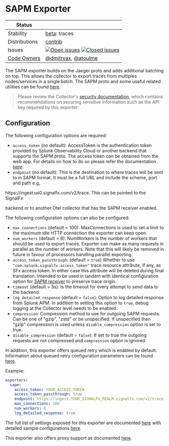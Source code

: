# SAPM Exporter

<!-- status autogenerated section -->
| Status        |           |
| ------------- |-----------|
| Stability     | [beta]: traces   |
| Distributions | [contrib] |
| Issues        | [![Open issues](https://img.shields.io/github/issues-search/open-telemetry/opentelemetry-collector-contrib?query=is%3Aissue%20is%3Aopen%20label%3Aexporter%2Fsapm%20&label=open&color=orange&logo=opentelemetry)](https://github.com/jacktomcat/opentelemetry-collector-contrib/issues?q=is%3Aopen+is%3Aissue+label%3Aexporter%2Fsapm) [![Closed issues](https://img.shields.io/github/issues-search/open-telemetry/opentelemetry-collector-contrib?query=is%3Aissue%20is%3Aclosed%20label%3Aexporter%2Fsapm%20&label=closed&color=blue&logo=opentelemetry)](https://github.com/jacktomcat/opentelemetry-collector-contrib/issues?q=is%3Aclosed+is%3Aissue+label%3Aexporter%2Fsapm) |
| [Code Owners](https://github.com/jacktomcat/opentelemetry-collector-contrib/blob/main/CONTRIBUTING.md#becoming-a-code-owner)    | [@dmitryax](https://www.github.com/dmitryax), [@atoulme](https://www.github.com/atoulme) |

[beta]: https://github.com/open-telemetry/opentelemetry-collector#beta
[contrib]: https://github.com/open-telemetry/opentelemetry-collector-releases/tree/main/distributions/otelcol-contrib
<!-- end autogenerated section -->

The SAPM exporter builds on the Jaeger proto and adds additional batching on top. This allows
the collector to export traces from multiples nodes/services in a single batch. The SAPM proto
and some useful related utilities can be found [here](https://github.com/signalfx/sapm-proto/).

> Please review the Collector's [security
> documentation](https://github.com/open-telemetry/opentelemetry-collector/blob/main/docs/security-best-practices.md),
> which contains recommendations on securing sensitive information such as the
> API key required by this exporter.

## Configuration

The following configuration options are required:

- `access_token` (no default): AccessToken is the authentication token provided by Splunk Observability Cloud or
another backend that supports the SAPM proto. The access token can be obtained from the
web app. For details on how to do so please refer the documentation [here](https://docs.splunk.com/observability/en/admin/authentication/authentication-tokens/manage-usage.html).
- `endpoint` (no default): This is the destination to where traces will be sent to in SAPM
format. It must be a full URL and include the scheme, port and path e.g,
<!-- markdown-link-check-disable-line -->https://ingest.us0.signalfx.com/v2/trace. This can be pointed to the SignalFx 
backend or to another Otel collector that has the SAPM receiver enabled.

The following configuration options can also be configured:

- `max_connections` (default = 100): MaxConnections is used to set a limit to the maximum
idle HTTP connection the exporter can keep open.
- `num_workers` (default = 8): NumWorkers is the number of workers that should be used to
export traces. Exporter can make as many requests in parallel as the number of workers. Note
that this will likely be removed in future in favour of processors handling parallel exporting.
- `access_token_passthrough`: (default = `true`) Whether to use `"com.splunk.signalfx.access_token"`
trace resource attribute, if any, as SFx access token.  In either case this attribute will be deleted
during final translation.  Intended to be used in tandem with identical configuration option for
[SAPM receiver](../../receiver/sapmreceiver/README.md) to preserve trace origin.
- `timeout` (default = 5s): Is the timeout for every attempt to send data to the backend.
- `log_detailed_response` (default = `false`): Option to log detailed response from Splunk APM.
In addition to setting this option to `true`, debug logging at the Collector level needs to be enabled.
- `compression`: Compression method to use for outgoing SAPM requests. Can be one of
  "gzip", "zstd" or be unspecified. If unspecified then "gzip" compression is used unless
  `disable_compression` option is set to true.
- `disable_compression` (default = `false`): If set to true the outgoing requests are not
  compressed and `compression` option is ignored.

In addition, this exporter offers queued retry which is enabled by default.
Information about queued retry configuration parameters can be found
[here](https://github.com/open-telemetry/opentelemetry-collector/blob/main/exporter/exporterhelper/README.md).

Example:

```yaml
exporters:
  sapm:
    access_token: YOUR_ACCESS_TOKEN
    access_token_passthrough: true
    endpoint: https://ingest.YOUR_SIGNALFX_REALM.signalfx.com/v2/trace
    max_connections: 100
    num_workers: 8
    log_detailed_response: true
```

The full list of settings exposed for this exporter are documented [here](config.go)
with detailed sample configurations [here](testdata/config.yaml).

This exporter also offers proxy support as documented
[here](https://github.com/open-telemetry/opentelemetry-collector/tree/main/exporter#proxy-support).
